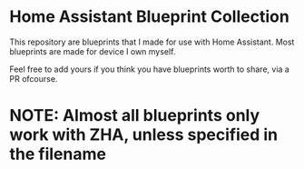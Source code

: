 # Home Assistant Blueprint Collection
This repository are blueprints that I made for use with Home Assistant.
Most blueprints are made for device I own myself.

Feel free to add yours if you think you have blueprints worth to share, via a PR ofcourse.

# NOTE: Almost all blueprints only work with ZHA, unless specified in the filename
